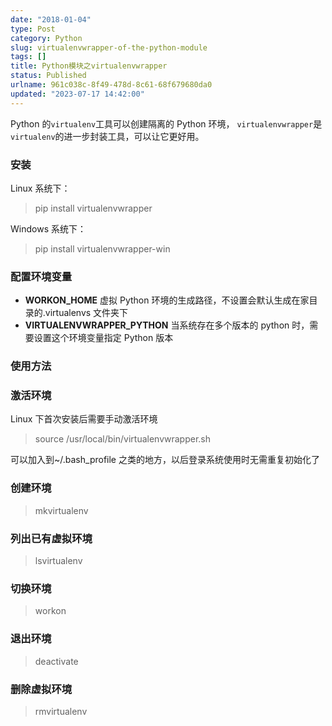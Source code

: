 ```yaml
---
date: "2018-01-04"
type: Post
category: Python
slug: virtualenvwrapper-of-the-python-module
tags: []
title: Python模块之virtualenvwrapper
status: Published
urlname: 961c038c-8f49-478d-8c61-68f679680da0
updated: "2023-07-17 14:42:00"
---
```


Python 的`virtualenv`工具可以创建隔离的 Python 环境， `virtualenvwrapper`是`virtualenv`的进一步封装工具，可以让它更好用。

### 安装

Linux 系统下：

> pip install virtualenvwrapper

Windows 系统下：

> pip install virtualenvwrapper-win

### 配置环境变量

- **WORKON_HOME** 虚拟 Python 环境的生成路径，不设置会默认生成在家目录的.virtualenvs 文件夹下
- **VIRTUALENVWRAPPER_PYTHON** 当系统存在多个版本的 python 时，需要设置这个环境变量指定 Python 版本

### 使用方法

### 激活环境

Linux 下首次安装后需要手动激活环境

> source /usr/local/bin/virtualenvwrapper.sh

可以加入到~/.bash_profile 之类的地方，以后登录系统使用时无需重复初始化了

### 创建环境

> mkvirtualenv <name>

### 列出已有虚拟环境

> lsvirtualenv

### 切换环境

> workon <name>

### 退出环境

> deactivate

### 删除虚拟环境

> rmvirtualenv <name>
